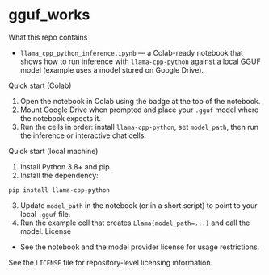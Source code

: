 # gguf_works

What this repo contains
- `llama_cpp_python_inference.ipynb` — a Colab-ready notebook that shows how to run inference
	with `llama-cpp-python` against a local GGUF model (example uses a model stored on Google Drive).

Quick start (Colab)
1. Open the notebook in Colab using the badge at the top of the notebook.
2. Mount Google Drive when prompted and place your `.gguf` model where the notebook expects it.
3. Run the cells in order: install `llama-cpp-python`, set `model_path`, then run the inference or interactive chat cells.

Quick start (local machine)
1. Install Python 3.8+ and pip.
2. Install the dependency:

```bash
pip install llama-cpp-python
```

3. Update `model_path` in the notebook (or in a short script) to point to your local `.gguf` file.
4. Run the example cell that creates `Llama(model_path=...)` and call the model.
License
- See the notebook and the model provider license for usage restrictions.
 
See the `LICENSE` file for repository-level licensing information.